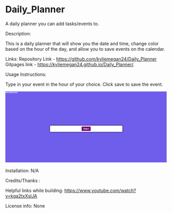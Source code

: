 # Daily_Planner
A daily planner you can add tasks/events to.

Description:

This is a daily planner that will show you the date and time, change color based on the hour of the day, and allow you to save events on the calendar.

Links: 
Repository Link - https://github.com/kyliemegan24/Daily_Planner
Gitpages link - https://kyliemegan24.github.io/Daily_Planner/.

Usage Instructions:

Type in your event in the hour of your choice. Click save to save the event.

<img src="quiz-image-one.png">

Installation: N/A

Credits/Thanks :

Helpful links while building:
https://www.youtube.com/watch?v=kga2txXsIJA


License info: None
